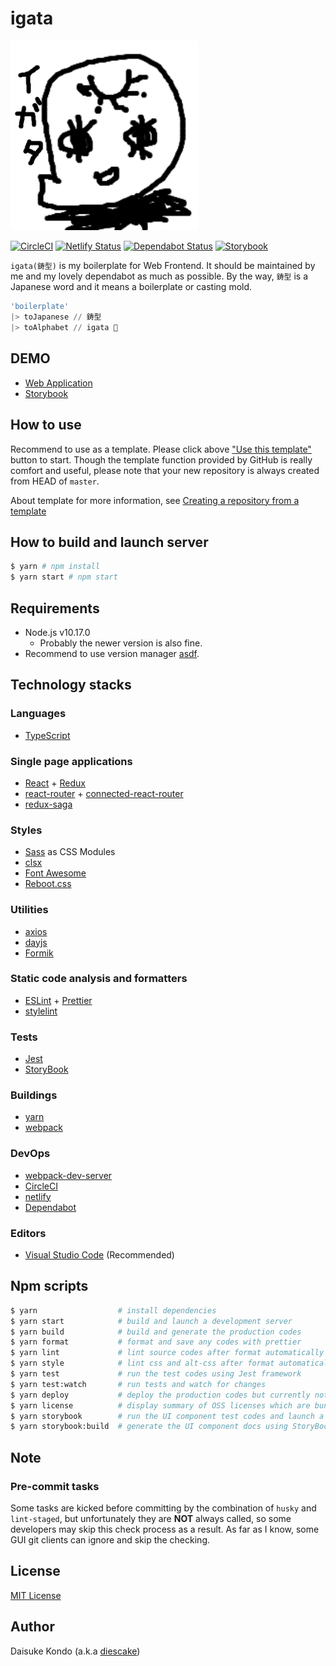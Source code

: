 # igata

<p align="left">
  <img src="./data/igata_kawaii.png" alt="logo" width="300">
</p>

[![CircleCI](https://circleci.com/gh/diescake/igata.svg?style=svg)](https://circleci.com/gh/diescake/igata)
[![Netlify Status](https://api.netlify.com/api/v1/badges/6dcaa70a-5921-49f5-83f9-01fdef7b54b4/deploy-status)](https://app.netlify.com/sites/igata-storybook/deploys)
[![Dependabot Status](https://api.dependabot.com/badges/status?host=github&identifier=165770216)](https://dependabot.com)
[![Storybook](https://cdn.jsdelivr.net/gh/storybookjs/brand@master/badge/badge-storybook.svg)](https://igata-storybook.netlify.com/)

`igata(鋳型)` is my boilerplate for Web Frontend. It should be maintained by me and my lovely dependabot as much as possible. By the way, `鋳型` is a Japanese word and it means a boilerplate or casting mold.

```exs
'boilerplate'
|> toJapanese // 鋳型
|> toAlphabet // igata 🎉
```

## DEMO

- [Web Application](https://igata-diescake.netlify.com)
- [Storybook](https://igata-storybook.netlify.com/)

## How to use

Recommend to use as a template. Please click above ["Use this template"](https://help.github.com/en/articles/creating-a-repository-from-a-template) button to start. Though the template function provided by GitHub is really comfort and useful, please note that your new repository is always created from HEAD of `master`.

About template for more information, see [Creating a repository from a template](https://help.github.com/articles/creating-a-repository-from-a-template)

## How to build and launch server

```sh
$ yarn # npm install
$ yarn start # npm start
```

## Requirements

- Node.js v10.17.0
  - Probably the newer version is also fine.
- Recommend to use version manager [asdf](https://github.com/asdf-vm/asdf).

## Technology stacks

### Languages

- [TypeScript](https://www.typescriptlang.org/)

### Single page applications

- [React](https://reactjs.org/) + [Redux](https://redux.js.org/)
- [react-router](https://reacttraining.com/react-router/) + [connected-react-router](https://github.com/supasate/connected-react-router)
- [redux-saga](https://github.com/redux-saga/redux-saga)

### Styles

- [Sass](https://sass-lang.com/) as CSS Modules
- [clsx](https://github.com/lukeed/clsx)
- [Font Awesome](https://fontawesome.com/)
- [Reboot.css](https://raw.githubusercontent.com/twbs/bootstrap/v4-dev/dist/css/bootstrap-reboot.css)

### Utilities

- [axios](https://github.com/axios/axios)
- [dayjs](https://github.com/iamkun/dayjs)
- [Formik](https://jaredpalmer.com/formik/)

### Static code analysis and formatters

- [ESLint](https://eslint.org/) + [Prettier](https://prettier.io/)
- [stylelint](https://stylelint.io/)

### Tests

- [Jest](https://jestjs.io/)
- [StoryBook](https://storybook.js.org/)

### Buildings

- [yarn](https://yarnpkg.com)
- [webpack](https://webpack.js.org/)

### DevOps

- [webpack-dev-server](https://github.com/webpack/webpack-dev-server)
- [CircleCI](https://circleci.com/)
- [netlify](https://www.netlify.com)
- [Dependabot](https://dependabot.com/)

### Editors

- [Visual Studio Code](https://code.visualstudio.com/) (Recommended)

## Npm scripts

```sh
$ yarn                  # install dependencies
$ yarn start            # build and launch a development server
$ yarn build            # build and generate the production codes
$ yarn format           # format and save any codes with prettier
$ yarn lint             # lint source codes after format automatically
$ yarn style            # lint css and alt-css after format automatically
$ yarn test             # run the test codes using Jest framework
$ yarn test:watch       # run tests and watch for changes
$ yarn deploy           # deploy the production codes but currently not used
$ yarn license          # display summary of OSS licenses which are bundled in production codes
$ yarn storybook        # run the UI component test codes and launch a development server
$ yarn storybook:build  # generate the UI component docs using StoryBook
```

## Note

### Pre-commit tasks

Some tasks are kicked before committing by the combination of `husky` and `lint-staged`, but unfortunately they are **NOT** always called, so some developers may skip this check process as a result. As far as I know, some GUI git clients can ignore and skip the checking.

## License

[MIT License](https://github.com/diescake/igata/blob/master/LICENSE)

## Author

Daisuke Kondo (a.k.a [diescake](https://twitter.com/diescake))
